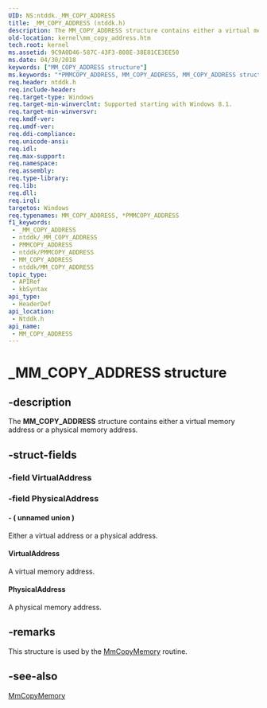 ```yaml
---
UID: NS:ntddk._MM_COPY_ADDRESS
title: _MM_COPY_ADDRESS (ntddk.h)
description: The MM_COPY_ADDRESS structure contains either a virtual memory address or a physical memory address.
old-location: kernel\mm_copy_address.htm
tech.root: kernel
ms.assetid: 9C9A0D46-587C-43F3-808E-38E81CE3EE50
ms.date: 04/30/2018
keywords: ["MM_COPY_ADDRESS structure"]
ms.keywords: "*PMMCOPY_ADDRESS, MM_COPY_ADDRESS, MM_COPY_ADDRESS structure [Kernel-Mode Driver Architecture], PMM_COPY_ADDRESS, PMM_COPY_ADDRESS structure pointer [Kernel-Mode Driver Architecture], _MM_COPY_ADDRESS, kernel.mm_copy_address, ntddk/MM_COPY_ADDRESS, ntddk/PMM_COPY_ADDRESS"
req.header: ntddk.h
req.include-header: 
req.target-type: Windows
req.target-min-winverclnt: Supported starting with Windows 8.1.
req.target-min-winversvr: 
req.kmdf-ver: 
req.umdf-ver: 
req.ddi-compliance: 
req.unicode-ansi: 
req.idl: 
req.max-support: 
req.namespace: 
req.assembly: 
req.type-library: 
req.lib: 
req.dll: 
req.irql: 
targetos: Windows
req.typenames: MM_COPY_ADDRESS, *PMMCOPY_ADDRESS
f1_keywords:
 - _MM_COPY_ADDRESS
 - ntddk/_MM_COPY_ADDRESS
 - PMMCOPY_ADDRESS
 - ntddk/PMMCOPY_ADDRESS
 - MM_COPY_ADDRESS
 - ntddk/MM_COPY_ADDRESS
topic_type:
 - APIRef
 - kbSyntax
api_type:
 - HeaderDef
api_location:
 - Ntddk.h
api_name:
 - MM_COPY_ADDRESS
---
```


# _MM_COPY_ADDRESS structure


## -description

The <b>MM_COPY_ADDRESS</b> structure contains either a virtual memory address or a physical memory address.

## -struct-fields

### -field VirtualAddress

### -field PhysicalAddress

 




#### - ( unnamed union )

Either a virtual address or a physical address.



#### VirtualAddress

A virtual memory address.



#### PhysicalAddress

A physical memory address.

## -remarks

This structure is used by the <a href="/windows-hardware/drivers/ddi/ntddk/nf-ntddk-mmcopymemory">MmCopyMemory</a> routine.

## -see-also

<a href="/windows-hardware/drivers/ddi/ntddk/nf-ntddk-mmcopymemory">MmCopyMemory</a>